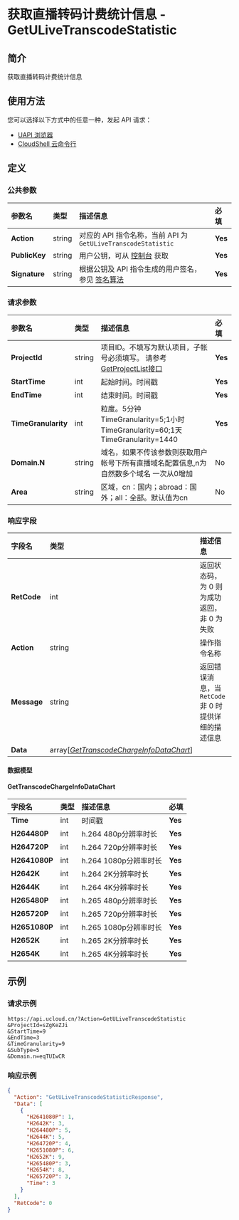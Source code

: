 # 获取直播转码计费统计信息 - GetULiveTranscodeStatistic

## 简介

获取直播转码计费统计信息






## 使用方法

您可以选择以下方式中的任意一种，发起 API 请求：
- [UAPI 浏览器](https://console.ucloud.cn/uapi/detail?id=GetULiveTranscodeStatistic)
- [CloudShell 云命令行](https://shell.ucloud.cn/)


## 定义

### 公共参数

| 参数名 | 类型 | 描述信息 | 必填 |
|:---|:---|:---|:---|
| **Action**     | string  | 对应的 API 指令名称，当前 API 为 `GetULiveTranscodeStatistic`                        | **Yes** |
| **PublicKey**  | string  | 用户公钥，可从 [控制台](https://console.ucloud.cn/uapi/apikey) 获取                                             | **Yes** |
| **Signature**  | string  | 根据公钥及 API 指令生成的用户签名，参见 [签名算法](api/summary/signature.md)  | **Yes** |

### 请求参数

| 参数名 | 类型 | 描述信息 | 必填 |
|:---|:---|:---|:---|
| **ProjectId** | string | 项目ID。不填写为默认项目，子帐号必须填写。 请参考[GetProjectList接口](https://docs.ucloud.cn/api/summary/get_project_list) |**Yes**|
| **StartTime** | int | 起始时间。时间戳 |**Yes**|
| **EndTime** | int | 结束时间。时间戳 |**Yes**|
| **TimeGranularity** | int | 粒度。5分钟 TimeGranularity=5;1小时 TimeGranularity=60;1天 TimeGranularity=1440 |**Yes**|
| **Domain.N** | string | 域名，如果不传该参数则获取用户帐号下所有直播域名配置信息,n为自然数多个域名 一次从0增加 |No|
| **Area** | string | 区域，cn：国内；abroad：国外；all：全部。默认值为cn |No|

### 响应字段

| 字段名 | 类型 | 描述信息 | 必填 |
|:---|:---|:---|:---|
| **RetCode** | int | 返回状态码，为 0 则为成功返回，非 0 为失败 |**Yes**|
| **Action** | string | 操作指令名称 |**Yes**|
| **Message** | string | 返回错误消息，当 `RetCode` 非 0 时提供详细的描述信息 |No|
| **Data** | array[[*GetTranscodeChargeInfoDataChart*](#GetTranscodeChargeInfoDataChart)] |  |**Yes**|

#### 数据模型


#### GetTranscodeChargeInfoDataChart

| 字段名 | 类型 | 描述信息 | 必填 |
|:---|:---|:---|:---|
| **Time** | int | 时间戳 |**Yes**|
| **H264480P** | int | h.264 480p分辨率时长 |**Yes**|
| **H264720P** | int | h.264 720p分辨率时长 |**Yes**|
| **H2641080P** | int | h.264 1080p分辨率时长 |**Yes**|
| **H2642K** | int | h.264 2K分辨率时长 |**Yes**|
| **H2644K** | int | h.264 4K分辨率时长 |**Yes**|
| **H265480P** | int | h.265 480p分辨率时长 |**Yes**|
| **H265720P** | int | h.265 720p分辨率时长 |**Yes**|
| **H2651080P** | int | h.265 1080p分辨率时长 |**Yes**|
| **H2652K** | int | h.265 2K分辨率时长 |**Yes**|
| **H2654K** | int | h.265 4K分辨率时长 |**Yes**|

## 示例

### 请求示例
    
```
https://api.ucloud.cn/?Action=GetULiveTranscodeStatistic
&ProjectId=sZgKeZJi
&StartTime=9
&EndTime=3
&TimeGranularity=9
&SubType=5
&Domain.n=eqTUIwCR
```

### 响应示例
    
```json
{
  "Action": "GetULiveTranscodeStatisticResponse",
  "Data": [
    {
      "H2641080P": 1,
      "H2642K": 3,
      "H264480P": 5,
      "H2644K": 5,
      "H264720P": 4,
      "H2651080P": 6,
      "H2652K": 9,
      "H265480P": 3,
      "H2654K": 8,
      "H265720P": 3,
      "Time": 3
    }
  ],
  "RetCode": 0
}
```





